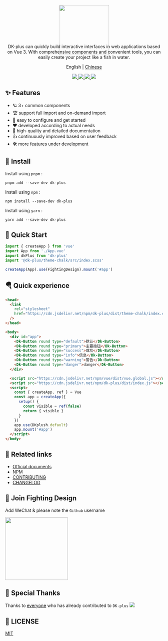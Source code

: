 <p align="center">
   <img height="160px"  src="https://oss.dk-plus-uis.com/dk-plus/images/isicon.jpg">
</p>
<p align="center" style="margin-top:-50px">
  DK-plus can quickly build interactive interfaces in web applications based on Vue 3. With comprehensive components and convenient tools, you can easily create your project like a fish in water.
</p>
<p align="center">
  English | <a href="https://github.com/dk-plus-ui/dk-ui/blob/master/README.md">Chinese</a>
</p>

<p align="center">
  <a href="https://github.com/dk-plus-ui/dk-ui/stargazers">
    <img src="https://img.shields.io/github/stars/dk-plus-ui/dk-ui" />
  </a>
  <a href="https://www.npmjs.com/package/dk-plus">
    <img src="https://badgen.net/npm/v/dk-plus" />
  </a>
  <a href="https://dk-plus-uis.com">
    <img src="https://img.shields.io/badge/dk--plus-Docs-blue" />
  </a>
  <a href="https://github.com/dk-plus-ui/dk-ui/blob/master/CUpdateLog.md">
    <img src="https://img.shields.io/badge/dk--plus-CUpdateLog-blue" />
  </a>
</p>

## ✨ Features

- 🪐 3+ common components
- 🏆 support full import and on-demand import
- 🤟 easy to configure and get started
- ❤️ developed according to actual needs
- 📃 high-quality and detailed documentation
- 👍 continuously improved based on user feedback
- 🛠 more features under development

## 🔑 Install

Install using `pnpm` :

```shell
pnpm add --save-dev dk-plus
```

Install using `npm` :

```shell
npm install --save-dev dk-plus
```

Install using `yarn` :

```shell
yarn add --save-dev dk-plus
```

## 🎉 Quick Start

```ts
import { createApp } from 'vue'
import App from './App.vue'
import dkPlus from 'dk-plus'
import '@dk-plus/theme-chalk/src/index.scss'

createApp(App).use(FightingDesign).mount('#app')
```

## 🪂 Quick experience

```html
<head>
  <link
    rel="stylesheet"
    href="https://cdn.jsdelivr.net/npm/dk-plus/dist/theme-chalk/index.css"
  />
</head>

<body>
  <div id="app">
    <Dk-Button round type="default">默认</Dk-Button>
    <Dk-Button round type="primary">主要按钮</Dk-Button>
    <Dk-Button round type="success">成功</Dk-Button>
    <Dk-Button round type="info">信息</Dk-Button>
    <Dk-Button round type="warning">警告</Dk-Button>
    <Dk-Button round type="danger">danger</Dk-Button>
  </div>

  <script src="https://cdn.jsdelivr.net/npm/vue/dist/vue.global.js"></script>
  <script src="https://cdn.jsdelivr.net/npm/dk-plus/dist/index.js"></script>
  <script>
    const { createApp, ref } = Vue
    const app = createApp({
      setup() {
        const visible = ref(false)
        return { visible }
      }
    })
    app.use(DKplush.default)
    app.mount('#app')
  </script>
</body>
```

## 🐳 Related links

- [Official documents](https://dk-plus-uis.com)
- [NPM](https://www.npmjs.com/package/dk-plus)
- [CONTRIBUTING](https://github.com/dk-plus-ui/dk-ui/blob/master/contribution.md)
- [CHANGELOG](https://github.com/dk-plus-ui/dk-ui/blob/master/CUpdateLog.md)

## 🌈 Join Fighting Design

Add WeChat & please note the `Github` username

<img height="200px"  src="https://oss.dk-plus-uis.com/dk-plus/images/wxcrcoder.jpg">

## 💌 Special Thanks

Thanks to [everyone](https://github.com/dk-plus-ui/dk-ui/graphs/contributors)
who has already contributed to `DK-plus`
<a href="https://github.com/dk-plus-ui/dk-ui/graphs/contributors">
<img src="https://contrib.rocks/image?repo=dk-plus-ui/dk-ui" />
</a>

## 💬 LICENSE

[MIT](https://github.com/dk-plus-ui/dk-ui/blob/master/LICENSE)
